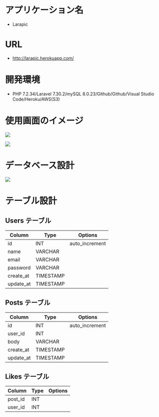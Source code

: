# アプリケーション名

- Larapic

# URL

- http://larapic.herokuapp.com/

# 開発環境

- PHP 7.2.34/Laravel 7.30.2/mySQL 8.0.23/Github/Github/Visual Studio Code/Heroku/AWS(S3)

# 使用画面のイメージ

![](https://i.gyazo.com/287297c3169e8c05a3ad287f7a9adcf9.png)

![](https://i.gyazo.com/5fa23d8f610336f1d17709f56a0f264e.png)

# データベース設計

![](https://i.gyazo.com/6c5a8456ef51d80982b7f8a6041fabc1.png)

# テーブル設計

## Users テーブル

| Column    | Type      | Options        |
| --------- | --------- | -------------- |
| id        | INT       | auto_increment |
| name      | VARCHAR   |                |
| email     | VARCHAR   |                |
| password  | VARCHAR   |                |
| create_at | TIMESTAMP |                |
| update_at | TIMESTAMP |                |

## Posts テーブル

| Column    | Type      | Options        |
| --------- | --------- | -------------- |
| id        | INT       | auto_increment |
| user_id   | INT       |                |
| body      | VARCHAR   |                |
| create_at | TIMESTAMP |                |
| update_at | TIMESTAMP |                |

## Likes テーブル

| Column    | Type      | Options |
| --------- | --------- | ------- |
| post_id   | INT       |         |
| user_id   | INT       |         |
